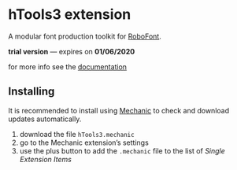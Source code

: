 hTools3 extension
=================

A modular font production toolkit for [RoboFont].

**trial version** — expires on **01/06/2020**

for more info see the [documentation](https://hipertipo.gitlab.io/htools3_core_extension/)

Installing
----------

It is recommended to install using [Mechanic] to check and download updates automatically.

1. download the file `hTools3.mechanic`
2. go to the Mechanic extension’s settings
3. use the plus button to add the `.mechanic` file to the list of *Single Extension Items*

[RoboFont]: http://robofont.com/
[Mechanic]: http://github.com/robofont-mechanic/mechanic-2
